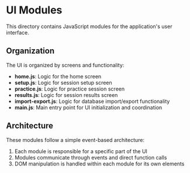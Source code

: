 # UI Modules

This directory contains JavaScript modules for the application's user interface.

## Organization

The UI is organized by screens and functionality:

- **home.js**: Logic for the home screen
- **setup.js**: Logic for session setup screen
- **practice.js**: Logic for practice session screen
- **results.js**: Logic for session results screen
- **import-export.js**: Logic for database import/export functionality
- **main.js**: Main entry point for UI initialization and coordination

## Architecture

These modules follow a simple event-based architecture:
1. Each module is responsible for a specific part of the UI
2. Modules communicate through events and direct function calls
3. DOM manipulation is handled within each module for its own elements